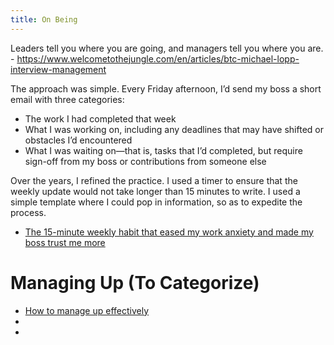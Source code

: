 ```yaml
---
title: On Being
---
```


Leaders tell you where you are going, and managers tell you where you are. - https://www.welcometothejungle.com/en/articles/btc-michael-lopp-interview-management


The approach was simple. Every Friday afternoon, I’d send my boss a short email with three categories:

- The work I had completed that week
- What I was working on, including any deadlines that may have shifted or obstacles I’d encountered
- What I was waiting on—that is, tasks that I’d completed, but require sign-off from my boss or contributions from someone else

Over the years, I refined the practice. I used a timer to ensure that the weekly update would not take longer than 15 minutes to write. I used a simple template where I could pop in information, so as to expedite the process.

 - [The 15-minute weekly habit that eased my work anxiety and made my boss trust me more](https://work.qz.com/964501/how-to-manage-up-with-your-boss/)



# Managing Up (To Categorize)

- [How to manage up effectively](https://knowyourteam.com/blog/2019/08/15/how-to-manage-up-effectively/)
- []()
- []()

